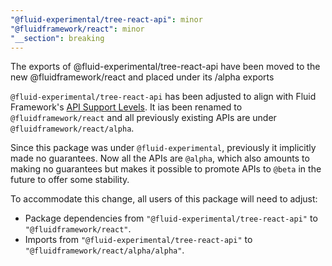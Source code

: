 ```yaml
---
"@fluid-experimental/tree-react-api": minor
"@fluidframework/react": minor
"__section": breaking
---
```

The exports of @fluid-experimental/tree-react-api have been moved to the new @fluidframework/react and placed under its /alpha exports

`@fluid-experimental/tree-react-api` has been adjusted to align with Fluid Framework's [API Support Levels](https://fluidframework.com/docs/build/releases-and-apitags/#api-support-levels).
It ias been renamed to `@fluidframework/react` and all previously existing APIs are under `@fluidframework/react/alpha`.

Since this package was under `@fluid-experimental`, previously it implicitly made no guarantees.
Now all the APIs are `@alpha`, which also amounts to making no guarantees but makes it possible to promote APIs to `@beta` in the future to offer some stability.

To accommodate this change, all users of this package will need to adjust:
- Package dependencies from `"@fluid-experimental/tree-react-api"` to `"@fluidframework/react"`.
- Imports from `"@fluid-experimental/tree-react-api"` to `"@fluidframework/react/alpha/alpha"`.
